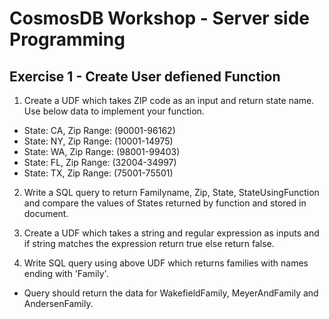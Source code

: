 # CosmosDB Workshop - Server side Programming

## Exercise 1 - Create User defiened Function
1. Create a UDF which takes ZIP code as an input and return state name. Use below data to implement your function.
  * State: CA, Zip Range: (90001-96162)
  * State: NY, Zip Range: (10001-14975)
  * State: WA, Zip Range: (98001-99403)
  * State: FL, Zip Range: (32004-34997)
  * State: TX, Zip Range: (75001-75501)

2. Write a SQL query to return Familyname, Zip, State, StateUsingFunction and compare the values of States returned by function and stored in document.

3. Create a UDF which takes a string and regular expression as inputs and if string matches the expression return true else return false.

4. Write SQL query using above UDF which returns families with names ending with 'Family'.
  * Query should return the data for WakefieldFamily, MeyerAndFamily and AndersenFamily.
